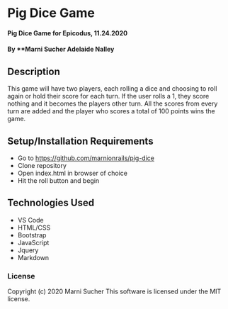 # Pig Dice Game

#### Pig Dice Game for Epicodus, 11.24.2020

#### By **Marni Sucher Adelaide Nalley

## Description

This game will have two players, each rolling a dice and choosing to roll again or hold their score for each turn. If the user rolls a 1, they score nothing and it becomes the players other turn. All the scores from every turn are added and the player who scores a total of 100 points wins the game.

## Setup/Installation Requirements

* Go to https://github.com/marnionrails/pig-dice
* Clone repository 
* Open index.html in browser of choice
* Hit the roll button and begin

## Technologies Used

* VS Code
* HTML/CSS
* Bootstrap
* JavaScript
* Jquery
* Markdown

### License

Copyright (c) 2020 Marni Sucher
This software is licensed under the MIT license.
